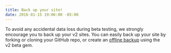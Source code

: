 ```yaml
---
title: Back up your site!
date: 2016-01-15 19:06:00 -05:00
---
```


To avoid any accidental data loss during beta testing, we strongly encourage you to back up your v2 sites. You can easily back up your site by forking or cloning your GitHub repo, or create an [offline backup](/siteleaf-v2/v2-gem.html#a-namebackupabacking-up-your-site) using the v2 beta gem.